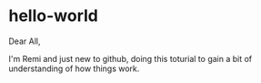 # hello-world

Dear All,

I'm Remi and just new to github, doing this toturial to gain a bit of understanding of how things work.

